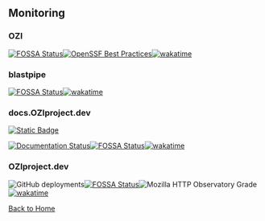 
## Monitoring

### OZI

[![FOSSA Status](https://app.fossa.com/api/projects/git%2Bgithub.com%2Frjdbcm%2Fozi.svg?type=shield&issueType=license)](https://app.fossa.com/projects/git%2Bgithub.com%2Frjdbcm%2Fozi?ref=badge_shield)[![OpenSSF Best Practices](https://bestpractices.coreinfrastructure.org/projects/7515/badge)](https://bestpractices.coreinfrastructure.org/projects/7515)[![wakatime](https://wakatime.com/badge/github/rjdbcm/ozi.svg)](https://wakatime.com/badge/github/rjdbcm/ozi)

### blastpipe

[![FOSSA Status](https://app.fossa.com/api/projects/git%2Bgithub.com%2Frjdbcm%2Fblastpipe.svg?type=shield&issueType=license)](https://app.fossa.com/projects/git%2Bgithub.com%2Frjdbcm%2Fblastpipe?ref=badge_shield)[![wakatime](https://wakatime.com/badge/github/rjdbcm/blastpipe.svg)](https://wakatime.com/badge/github/rjdbcm/blastpipe)

### docs.OZIproject.dev

[![Static Badge](https://img.shields.io/badge/OZI.docs%20%F0%9F%94%97---?logo=github&color=grey)](https://github.com/rjdbcm/OZI.docs/)

[![Documentation Status](https://readthedocs.org/projects/ozi/badge/?version=latest)](https://docs.oziproject.dev/en/latest/?badge=latest)[![FOSSA Status](https://app.fossa.com/api/projects/git%2Bgithub.com%2Frjdbcm%2Fozi.docs.svg?type=shield&issueType=license)](https://app.fossa.com/projects/git%2Bgithub.com%2Frjdbcm%2Fozi.docs?ref=badge_shield)[![wakatime](https://wakatime.com/badge/github/rjdbcm/ozi.docs.svg)](https://wakatime.com/badge/github/rjdbcm/ozi.docs)

### OZIproject.dev

![GitHub deployments](https://img.shields.io/github/deployments/rjdbcm/OZIproject.dev/github-pages)[![FOSSA Status](https://app.fossa.com/api/projects/git%2Bgithub.com%2Frjdbcm%2FOZIproject.dev.svg?type=shield&issueType=license)](https://app.fossa.com/projects/git%2Bgithub.com%2Frjdbcm%2FOZIproject.dev?ref=badge_shield)![Mozilla HTTP Observatory Grade](https://img.shields.io/mozilla-observatory/grade/oziproject.dev?publish&logo=mozilla)[![wakatime](https://wakatime.com/badge/github/rjdbcm/OZIproject.dev.svg)](https://wakatime.com/badge/github/rjdbcm/OZIproject.dev)

[Back to Home](./README.md)
